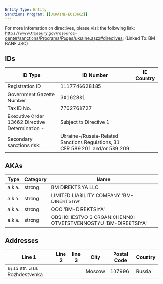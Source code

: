 ```yaml
---
Entity Type: Entity
Sanctions Program: [[UKRAINE-EO13662]]
---
```

For more information on directives, please visit the following link: https://www.treasury.gov/resource-center/sanctions/Programs/Pages/ukraine.aspx#directives; (Linked To: BM BANK JSC)

## IDs
| ID Type | ID Number | ID Country |
|---------|-----------|------------|
| Registration ID | 1117746628185 |  |
| Government Gazette Number | 30162881 |  |
| Tax ID No. | 7702768727 |  |
| Executive Order 13662 Directive Determination - | Subject to Directive 1 |  |
| Secondary sanctions risk: | Ukraine-/Russia-Related Sanctions Regulations, 31 CFR 589.201 and/or 589.209 |  |


## AKAs
| Type | Category | Name      | 
|------|----------|-----------|
| a.k.a. | strong | BM DIREKTSIYA LLC |
| a.k.a. | strong | LIMITED LIABILITY COMPANY 'BM-DIREKTSIYA' |
| a.k.a. | strong | OOO 'BM-DIREKTSIYA' |
| a.k.a. | strong | OBSHCHESTVO S ORGANICHENNOI OTVETSTVENNOSTYU 'BM-DIREKTSIYA' |


## Addresses
| Line 1 | Line 2 | line 3 | City | Postal Code| Country | 
|--------|--------|--------|------|------------|---------|
| 8/15 str. 3 ul. Rozhdestvenka |  |  | Moscow | 107996 | Russia |

